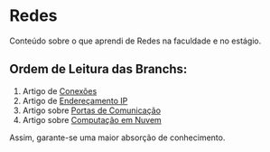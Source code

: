 # Redes
Conteúdo sobre o que aprendi de Redes na faculdade e no estágio.

## Ordem de Leitura das Branchs:
1. Artigo de [Conexões](https://github.com/andersonr-o/Redes/tree/Conexoes)
2. Artigo de [Endereçamento IP](https://github.com/andersonr-o/Redes/tree/Endere%C3%A7amento-IP)
3. Artigo sobre [Portas de Comunicação](https://github.com/andersonr-o/Redes/tree/Portas-de-Comunica%C3%A7%C3%A3o)
4. Artigo sobre [Computação em Nuvem](https://github.com/andersonr-o/Redes/tree/Portas-de-Comunica%C3%A7%C3%A3o)

Assim, garante-se uma maior absorção de conhecimento.
